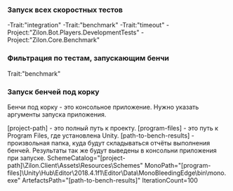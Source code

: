 ﻿### Запуск всех скоростных тестов

-Trait:"integration" -Trait:"benchmark" -Trait:"timeout"  -Project:"Zilon.Bot.Players.DevelopmentTests" -Project:"Zilon.Core.Benchmark"

### Фильтрация по тестам, запускающим бенчи
Trait:"benchmark"

### Запуск бенчей под корку

Бенчи под корку - это консольное приложение. Нужно указать аргументы запуска приложения.

[project-path] - это полный путь к проекту.
[program-files] - это путь к Program Files, где установлена Unity.
[path-to-bench-results] - произвольная папка, куда будут складываться отчёты выполнения бенчей. Результаты так же будут выведены в консольни приложения при запуске.
SchemeCatalog="[project-path]\Zilon.Client\Assets\Resources\Schemes" MonoPath="[program-files]\Unity\Hub\Editor\2018.4.1f1\Editor\Data\MonoBleedingEdge\bin\mono.exe" ArtefactsPath="[path-to-bench-results]" IterationCount=100
